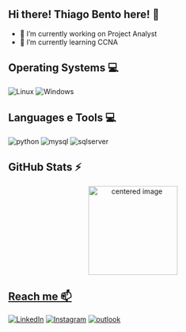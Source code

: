 ## Hi there! Thiago Bento here! 👋

- 🔭 I’m currently working on Project Analyst
- 🌱 I’m currently learning CCNA


## Operating Systems 💻
<div style="display: inline">
  <img align="center" alt="Linux" src="https://img.shields.io/badge/Linux-E34F26?logo=linux&logoColor=black&style=for-the-badge" />  
  <img align="center" alt="Windows" src="https://img.shields.io/badge/Windows-017AD7?logo=windows&logoColor=white&style=for-the-badge" />  
</div><br/>



## Languages e Tools 💻
<div style="display: inline">
  <img align="center" alt="python" src="https://img.shields.io/badge/Python-3776AB?style=for-the-badge&logo=python&logoColor=white" />
  <img align="center" alt="mysql" src="https://img.shields.io/badge/MySQL-005C84?style=for-the-badge&logo=mysql&logoColor=white" />
  <img align="center" alt="sqlserver" src="https://img.shields.io/badge/Microsoft_SQL_Server-CC2927?logo=microsoft-sql-server&logoColor=white&style=for-the-badge" />
</div><br/>



## GitHub Stats ⚡
<div>
  <a href="https://github.com/thiago-s-bento">
  <center>
    <img height="180em" src="https://github-readme-stats.vercel.app/api?username=thiago-s-bento&show_icons=true&theme=radical&include_all_commits=true&count_private=true" alt="centered image">
  </center>
  
</div>




## Reach me 📫
[![LinkedIn](https://img.shields.io/badge/LinkedIn-0077B5?style=for-the-badge&logo=linkedin&logoColor=white)](https://https://www.linkedin.com/in/thiagoben/)
[![Instagram](https://img.shields.io/badge/Instagram-E4405F?style=for-the-badge&logo=instagram&logoColor=white)](https://www.instagram.com/thiago_s_bento/) 
[![outlook](https://img.shields.io/badge/-thiago.ben@outlook.com-006fd2?style=for-the-badge&logo=outlook&logoColor=white&link=mailto:thiago.ben@outlook.com)](mailto:thiago.ben@outlook.com)

